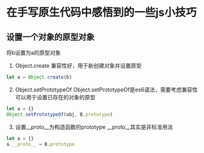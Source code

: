# 在手写原生代码中感悟到的一些js小技巧

## 设置一个对象的原型对象
将b设置为a的原型对象

1. Object.create
兼容性好，用于新创建对象并设置原型

```javascript
let a = Object.create(b)
```

2. Object.setPrototypeOf
Object.setPrototypeOf是es6语法，需要考虑兼容性
可以用于设置已存在的对象的原型

```javascript
let a = {}
Object.setPrototypeOf(obj, B.prototype)
```

3. 设置__proto__为构造函数的prototype
__proto__其实是非标准用法

```javascript
let a = {}
a.__proto__ = B.prototype
```